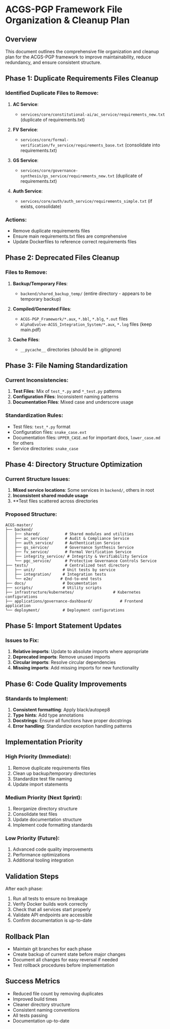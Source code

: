 # ACGS-PGP Framework File Organization & Cleanup Plan

## Overview
This document outlines the comprehensive file organization and cleanup plan for the ACGS-PGP framework to improve maintainability, reduce redundancy, and ensure consistent structure.

## Phase 1: Duplicate Requirements Files Cleanup

### Identified Duplicate Files to Remove:
1. **AC Service**:
   - `services/core/constitutional-ai/ac_service/requirements_new.txt` (duplicate of requirements.txt)
   
2. **FV Service**:
   - `services/core/formal-verification/fv_service/requirements_base.txt` (consolidate into requirements.txt)
   
3. **GS Service**:
   - `services/core/governance-synthesis/gs_service/requirements_new.txt` (duplicate of requirements.txt)
   
4. **Auth Service**:
   - `services/core/auth/auth_service/requirements_simple.txt` (if exists, consolidate)

### Actions:
- Remove duplicate requirements files
- Ensure main requirements.txt files are comprehensive
- Update Dockerfiles to reference correct requirements files

## Phase 2: Deprecated Files Cleanup

### Files to Remove:
1. **Backup/Temporary Files**:
   - `backend/shared_backup_temp/` (entire directory - appears to be temporary backup)
   
2. **Compiled/Generated Files**:
   - `ACGS-PGP_Framework/*.aux`, `*.bbl`, `*.blg`, `*.out` files
   - `AlphaEvolve-ACGS_Integration_System/*.aux`, `*.log` files (keep main.pdf)
   
3. **Cache Files**:
   - `__pycache__` directories (should be in .gitignore)

## Phase 3: File Naming Standardization

### Current Inconsistencies:
1. **Test Files**: Mix of `test_*.py` and `*_test.py` patterns
2. **Configuration Files**: Inconsistent naming patterns
3. **Documentation Files**: Mixed case and underscore usage

### Standardization Rules:
- Test files: `test_*.py` format
- Configuration files: `snake_case.ext`
- Documentation files: `UPPER_CASE.md` for important docs, `lower_case.md` for others
- Service directories: `snake_case`

## Phase 4: Directory Structure Optimization

### Current Structure Issues:
1. **Mixed service locations**: Some services in `backend/`, others in root
2. **Inconsistent shared module usage**
3. **Test files scattered across directories

### Proposed Structure:
```
ACGS-master/
├── backend/
│   ├── shared/           # Shared modules and utilities
│   ├── ac_service/       # Audit & Compliance Service
│   ├── auth_service/     # Authentication Service  
│   ├── gs_service/       # Governance Synthesis Service
│   ├── fv_service/       # Formal Verification Service
│   ├── integrity_service/ # Integrity & Verifiability Service
│   └── pgc_service/      # Protective Governance Controls Service
├── tests/                # Centralized test directory
│   ├── unit/            # Unit tests by service
│   ├── integration/     # Integration tests
│   └── e2e/            # End-to-end tests
├── docs/                # Documentation
├── scripts/             # Utility scripts
├── infrastructure/kubernetes/                 # Kubernetes configurations
├── applications/governance-dashboard/            # Frontend application
└── deployment/          # Deployment configurations
```

## Phase 5: Import Statement Updates

### Issues to Fix:
1. **Relative imports**: Update to absolute imports where appropriate
2. **Deprecated imports**: Remove unused imports
3. **Circular imports**: Resolve circular dependencies
4. **Missing imports**: Add missing imports for new functionality

## Phase 6: Code Quality Improvements

### Standards to Implement:
1. **Consistent formatting**: Apply black/autopep8
2. **Type hints**: Add type annotations
3. **Docstrings**: Ensure all functions have proper docstrings
4. **Error handling**: Standardize exception handling patterns

## Implementation Priority

### High Priority (Immediate):
1. Remove duplicate requirements files
2. Clean up backup/temporary directories
3. Standardize test file naming
4. Update import statements

### Medium Priority (Next Sprint):
1. Reorganize directory structure
2. Consolidate test files
3. Update documentation structure
4. Implement code formatting standards

### Low Priority (Future):
1. Advanced code quality improvements
2. Performance optimizations
3. Additional tooling integration

## Validation Steps

After each phase:
1. Run all tests to ensure no breakage
2. Verify Docker builds work correctly
3. Check that all services start properly
4. Validate API endpoints are accessible
5. Confirm documentation is up-to-date

## Rollback Plan

- Maintain git branches for each phase
- Create backup of current state before major changes
- Document all changes for easy reversal if needed
- Test rollback procedures before implementation

## Success Metrics

- Reduced file count by removing duplicates
- Improved build times
- Cleaner directory structure
- Consistent naming conventions
- All tests passing
- Documentation up-to-date
